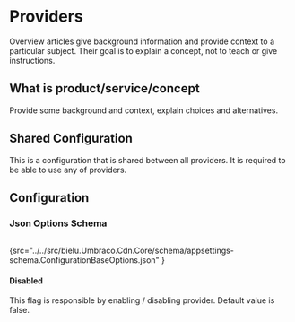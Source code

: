 # Providers

Overview articles give background information and provide context to a particular subject.
Their goal is to explain a concept, not to teach or give instructions.

## What is product/service/concept

Provide some background and context, explain choices and alternatives.

## Shared Configuration

This is a configuration that is shared between all providers. It is required to be able to use any of providers.

## Configuration

### Json Options Schema

```json
```

{src="../../src/bielu.Umbraco.Cdn.Core/schema/appsettings-schema.ConfigurationBaseOptions.json" }

#### Disabled

This flag is responsible by enabling / disabling provider. Default value is false.
